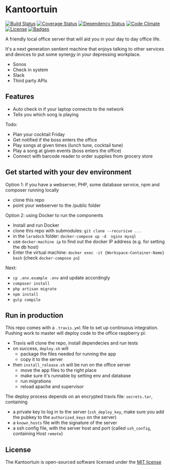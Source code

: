 # Kantoortuin

[![Build Status](https://travis-ci.org/orottier/local-office-server.svg?branch=master)](https://travis-ci.org/orottier/local-office-server)
[![Coverage Status](https://coveralls.io/repos/github/orottier/local-office-server/badge.svg?branch=master)](https://coveralls.io/github/orottier/local-office-server?branch=master)
[![Dependency Status](https://www.versioneye.com/user/projects/575e5acb7757a00034dc5474/badge.svg)](https://www.versioneye.com/user/projects/575e5acb7757a00034dc5474)
[![Code Climate](https://codeclimate.com/github/orottier/local-office-server/badges/gpa.svg)](https://codeclimate.com/github/orottier/local-office-server)
[![License](http://img.shields.io/:license-MIT-blue.svg)](http://mit-license.org)
[![Badges](http://img.shields.io/:badges-6/6-ff6799.svg)](https://github.com/badges/badgerbadgerbadger)

A friendly local office server that will aid you in your day to day office life.

It's a next generation sentient machine that enjoys talking to other services and devices to put some synergy in your depressing workplace.
- Sonos
- Check in system
- Slack
- Third party APIs

## Features

- Auto check in if your laptop connects to the network
- Tells you which song is playing

Todo:
- Plan your cocktail Friday
- Get notified if the boss enters the office
- Play songs at given times (lunch tune, cocktail tune)
- Play a song at given events (boss enters the office)
- Connect with barcode reader to order supplies from grocery store

## Get started with your dev environment

Option 1: if you have a webserver, PHP, some database service, npm and composer running locally
- clone this repo
- point your webserver to the /public folder

Option 2: using Docker to run the components
- Install and run Docker
- clone this repo with submodules: `git clone --recursive ...`
- in the `laradock` folder: `docker-compose up -d  nginx mysql`
- use `docker-machine ip` to find out the docker IP address (e.g. for setting the db host)
- Enter the virtual machine: `docker exec -it {Workspace-Container-Name} bash` (check `docker-compose ps`)

Next:

- `cp .env.example .env` and update accordingly
- `composer install`
- `php artisan migrate`
- `npm install`
- `gulp compile`

## Run in production

This repo comes with a `.travis.yml` file to set up continuous integration. Pushing work to master will deploy code to the office raspberry pi:
- Travis will clone the repo, install dependecies and run tests
- on success, `deploy.sh` will
    - package the files needed for running the app
    - copy it to the server
- then `install_release.sh` will be run on the office server
    - move the app files to the right place
    - make sure it's runnable by setting env and database
    - run migrations
    - reload apache and supervisor

The deploy process depends on an encrypted travis file: `secrets.tar`, containing
 - a private key to log in to the server (`ssh_deploy_key`, make sure you add the pubkey to the `authorized_keys` on the server)
 - a `known_hosts` file with the signature of the server
 - a ssh config file, with the server host and port (called `ssh_config`, containing Host `remote`)

## License

The Kantoortuin is open-sourced software licensed under the [MIT license](http://opensource.org/licenses/MIT)
